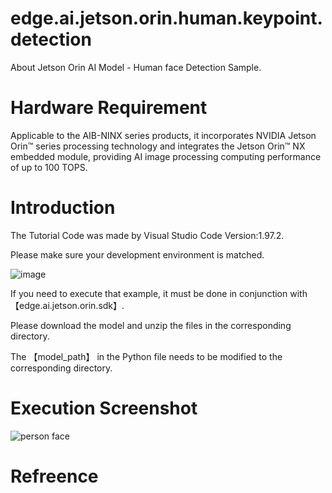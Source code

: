 # edge.ai.jetson.orin.human.keypoint.detection
About Jetson Orin AI Model - Human face Detection Sample.
# Hardware Requirement
Applicable to the AIB-NINX series products, it incorporates NVIDIA Jetson Orin™ series processing technology and integrates the Jetson Orin™ NX embedded module, providing AI image processing computing performance of up to 100 TOPS.
# Introduction
The Tutorial Code was made by Visual Studio Code Version:1.97.2.

Please make sure your development environment is matched.

![image](https://github.com/user-attachments/assets/f98240ab-ebd6-4a4a-b7e1-8de8cac322de)

If you need to execute that example, it must be done in conjunction with【edge.ai.jetson.orin.sdk】.

Please download the model and unzip the files in the corresponding directory.

The 【model_path】 in the Python file needs to be modified to the corresponding directory.
# Execution Screenshot
![person face](https://github.com/user-attachments/assets/363747a1-3411-40f6-8fc6-2c7bd268cf31)
# Refreence

